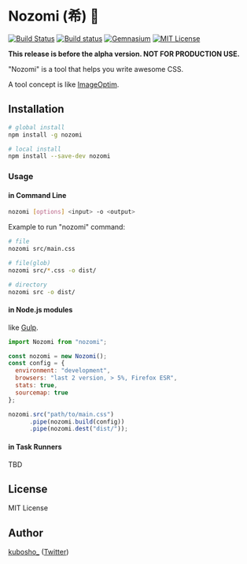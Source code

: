 # Nozomi (希) :crystal_ball:

[![Build Status](http://img.shields.io/travis/kubosho/nozomi.svg)](https://travis-ci.org/kubosho/nozomi)
[![Build status](https://ci.appveyor.com/api/projects/status/0aionhon292p0y4q/branch/master?svg=true)](https://ci.appveyor.com/project/kubosho/nozomi/branch/master)
[![Gemnasium](http://img.shields.io/gemnasium/kubosho/nozomi.svg)](https://gemnasium.com/kubosho/nozomi)
[![MIT License](http://img.shields.io/badge/license-MIT-green.svg)](https://github.com/kubosho/nozomi/blob/master/LICENSE)

**This release is before the alpha version. NOT FOR PRODUCTION USE.**

"Nozomi" is a tool that helps you write awesome CSS. 

A tool concept is like [ImageOptim](https://imageoptim.com/).

## Installation

```bash
# global install
npm install -g nozomi

# local install
npm install --save-dev nozomi
```

### Usage

#### in Command Line

```bash
nozomi [options] <input> -o <output>
```

Example to run "nozomi" command:

```bash
# file
nozomi src/main.css

# file(glob)
nozomi src/*.css -o dist/

# directory
nozomi src -o dist/
```

#### in Node.js modules

like [Gulp](https://github.com/gulpjs/gulp).

```javascript
import Nozomi from "nozomi";

const nozomi = new Nozomi();
const config = {
  environment: "development",
  browsers: "last 2 version, > 5%, Firefox ESR",
  stats: true,
  sourcemap: true
};

nozomi.src("path/to/main.css")
      .pipe(nozomi.build(config))
      .pipe(nozomi.dest("dist/"));
```

#### in Task Runners 

TBD

## License

MIT License

## Author

[kubosho_](https://github.com/kubosho) ([Twitter](https://twitter.com/kubosho_))

